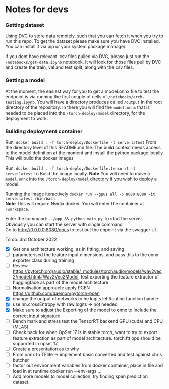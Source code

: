 # Notes for devs 

### Getting dataset 
Using DVC to store data remotely, such that you can fetch it when you try to run this repo. To get the dataset please make sure you have DVC installed. You can install it via pip or your system package manager. 

If you dont have relevant .csv files pulled via DVC, please just run the `/notebooks/get-data.ipynb` notebook. It will look for those files pull by DVC and create the train, val and test split, along with the csv files. 

### Getting a model 

At the moment, the easiest way for you to get a model.onnx file to test the endpoint is via running the first couple of cells of `/notebooks/arch-testing.ipynb`. You will have a directory produces called `/output` in the root directory of the repository. In there you will find the `model.onnx` that is needed to be placed into the `/torch-deploy/model` directory, for the deployment to work. 


### Building deployment container
Run: 
`docker build . -f torch-deploy/Dockerfile -t serve:latest`
From the directory level of this README.md file. The build context needs access to the model definition at the moment and install the python package locally. 
This will build the docker images

Run:
`docker build . -f torch-deploy/Dockerfile.tensorrt -t serve:latest`
To Build the image locally.
**Note** You will need to move a `model.onnx` into the `/torch-deploy/model` directory if you wish to deploy a model. 

Running the image iteractively 
`docker run --gpus all -p 8080:8080 -it serve:latest /bin/bash`
<br>
**Note** This will require Nvidia docker. You will enter the container at `/workspace`. 

Enter the command: `../app && python main.py` 
To start the server. Obviously you can start the server with single command  
Go to http://0.0.0.0:8080/docs to test out the enpoint via the swagger UI. 

To do:
3rd October 2022
- [x] Get one architecture working, as in fitting, and saving 
- [ ] parameterised the feature input dimensions, and pass this to the onnx
  exporter class during training
- [ ] Review https://pytorch.org/audio/stable/_modules/torchaudio/models/wav2vec2/model.html#Wav2Vec2Model, test exporting the feature extractor of huggingface as part of the model architecture
- [ ] Normalisation approach: apply PCEN https://github.com/daemon/pytorch-pcen
- [x] change the output of networks to be logits let Routine function handle 
- [x] use nn.crossEntropy with raw logits -> not needed 
- [x] Make sure to adjust the Exporting of the model to onnx to include the correct input signature 
- [ ] Bench mark and stress test the TensorRT backend GPU (cuda) and CPU (MLAS) 
- [ ] Check back for when OpSet 17 is in stable torch, want to try to export
  feature extraction as part of model architecture. torch.ftt ops should be
supported in opset 17. 
- [ ] Create a presentation as to why 
- [ ] From onnx to TFlite -> implement basic converted and test against chris
  butcher
- [ ] factor out environment variables from docker container, place in file and
  load in at runtime docker run --env-args ... 
- [ ] Add more models to model collection, try finding span prediction dataset.
